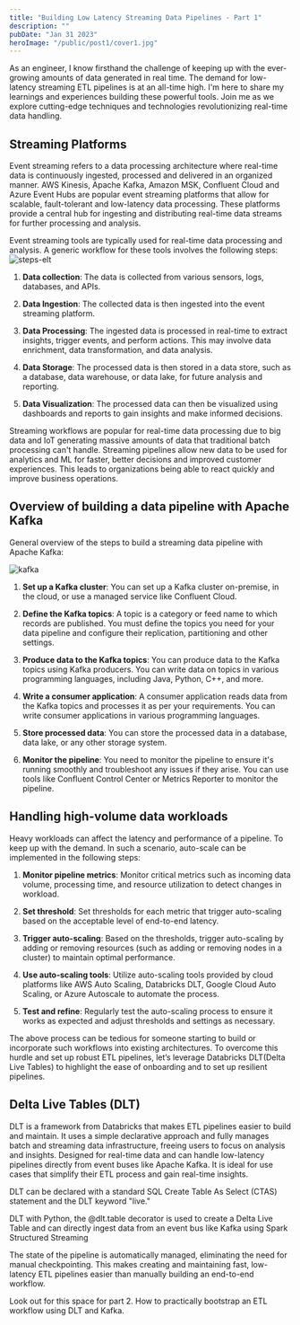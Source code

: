 ```yaml
---
title: "Building Low Latency Streaming Data Pipelines - Part 1"
description: ""
pubDate: "Jan 31 2023"
heroImage: "/public/post1/cover1.jpg"
---
```


As an engineer, I know firsthand the challenge of keeping up with the ever-growing amounts of data generated in real time. The demand for low-latency streaming ETL pipelines is at an all-time high. I'm here to share my learnings and experiences building these powerful tools. Join me as we explore cutting-edge techniques and technologies revolutionizing real-time data handling.

## Streaming Platforms
Event streaming refers to a data processing architecture where real-time data is continuously ingested, processed and delivered in an organized manner. AWS Kinesis, Apache Kafka, Amazon MSK, Confluent Cloud and Azure Event Hubs are popular event streaming platforms that allow for scalable, fault-tolerant and low-latency data processing. These platforms provide a central hub for ingesting and distributing real-time data streams for further processing and analysis.

Event streaming tools are typically used for real-time data processing and analysis. A generic workflow for these tools involves the following steps:
![steps-elt](/post1/flow.jpg)

1. **Data collection**: The data is collected from various sensors, logs, databases, and APIs.

2. **Data Ingestion**: The collected data is then ingested into the event streaming platform.

3. **Data Processing**: The ingested data is processed in real-time to extract insights, trigger events, and perform actions. This may involve data enrichment, data transformation, and data analysis.

4. **Data Storage**: The processed data is then stored in a data store, such as a database, data warehouse, or data lake, for future analysis and reporting.

5. **Data Visualization**: The processed data can then be visualized using dashboards and reports to gain insights and make informed decisions.

Streaming workflows are popular for real-time data processing due to big data and IoT generating massive amounts of data that traditional batch processing can't handle. Streaming pipelines allow new data to be used for analytics and ML for faster, better decisions and improved customer experiences. This leads to organizations being able to react quickly and improve business operations.

## Overview of building a data pipeline with Apache Kafka
General overview of the steps to build a streaming data pipeline with Apache Kafka:

![kafka](/post1/kafka.jpg)

1. **Set up a Kafka cluster**: You can set up a Kafka cluster on-premise, in the cloud, or use a managed service like Confluent Cloud.

2. **Define the Kafka topics**: A topic is a category or feed name to which records are published. You must define the topics you need for your data pipeline and configure their replication, partitioning and other settings.

3. **Produce data to the Kafka topics**: You can produce data to the Kafka topics using Kafka producers. You can write data on topics in various programming languages, including Java, Python, C++, and more.

4. **Write a consumer application**: A consumer application reads data from the Kafka topics and processes it as per your requirements. You can write consumer applications in various programming languages.

5. **Store processed data**: You can store the processed data in a database, data lake, or any other storage system.

6. **Monitor the pipeline**: You need to monitor the pipeline to ensure it's running smoothly and troubleshoot any issues if they arise. You can use tools like Confluent Control Center or Metrics Reporter to monitor the pipeline.

## Handling high-volume data workloads

Heavy workloads can affect the latency and performance of a pipeline. To keep up with the demand. In such a scenario, auto-scale can be implemented in the following steps:

1. **Monitor pipeline metrics**: Monitor critical metrics such as incoming data volume, processing time, and resource utilization to detect changes in workload.

2. **Set threshold**: Set thresholds for each metric that trigger auto-scaling based on the acceptable level of end-to-end latency.

3. **Trigger auto-scaling**: Based on the thresholds, trigger auto-scaling by adding or removing resources (such as adding or removing nodes in a cluster) to maintain optimal performance.

4. **Use auto-scaling tools**: Utilize auto-scaling tools provided by cloud platforms like AWS Auto Scaling, Databricks DLT, Google Cloud Auto Scaling, or Azure Autoscale to automate the process.

5. **Test and refine**: Regularly test the auto-scaling process to ensure it works as expected and adjust thresholds and settings as necessary.

The above process can be tedious for someone starting to build or incorporate such workflows into existing architectures. To overcome this hurdle and set up robust ETL pipelines, let’s leverage Databricks DLT(Delta Live Tables) to highlight the ease of onboarding and to set up resilient pipelines.

## Delta Live Tables (DLT)

DLT is a framework from Databricks that makes ETL pipelines easier to build and maintain. It uses a simple declarative approach and fully manages batch and streaming data infrastructure, freeing users to focus on analysis and insights. Designed for real-time data and can handle low-latency pipelines directly from event buses like Apache Kafka. It is ideal for use cases that simplify their ETL process and gain real-time insights.

DLT can be declared with a standard SQL Create Table As Select (CTAS) statement and the DLT keyword "live." 

DLT with Python, the @dlt.table decorator is used to create a Delta Live Table and can directly ingest data from an event bus like Kafka using Spark Structured Streaming

The state of the pipeline is automatically managed, eliminating the need for manual checkpointing. This makes creating and maintaining fast, low-latency ETL pipelines easier than manually building an end-to-end workflow.

Look out for this space for part 2. How to practically bootstrap an ETL workflow using DLT and Kafka.

